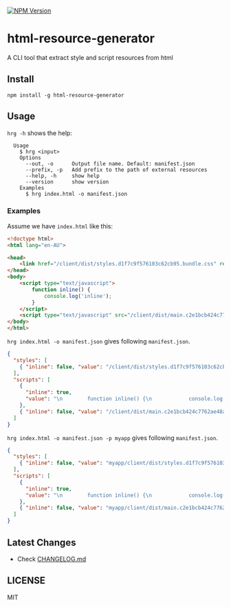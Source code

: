 [![NPM Version](http://img.shields.io/npm/v/html-resource-generator.svg?style=flat)](https://www.npmjs.org/package/html-resource-generator)

# html-resource-generator

A CLI tool that extract style and script resources from html


## Install

```
npm install -g html-resource-generator
```

## Usage

`hrg -h` shows the help:

```
  Usage
    $ hrg <input>
    Options
      --out, -o      Output file name. Default: manifest.json
      --prefix, -p   Add prefix to the path of external resources
      --help, -h     show help
      --version      show version
    Examples
      $ hrg index.html -o manifest.json
```

### Examples

Assume we have `index.html` like this:

```html
<!doctype html>
<html lang="en-AU">

<head>
    <link href="/client/dist/styles.d1f7c9f576103c62cb95.bundle.css" rel="stylesheet" />
</head>
<body>
    <script type="text/javascript">
        function inline() {
            console.log('inline');
        }
    </script>
    <script type="text/javascript" src="/client/dist/main.c2e1bcb424c7762ae48a.bundle.js"></script>
</body>
</html>
```

`hrg index.html -o manifest.json` gives following ```manifest.json```.

```json
{
  "styles": [
    { "inline": false, "value": "/client/dist/styles.d1f7c9f576103c62cb95.bundle.css" }
  ],
  "scripts": [
    {
      "inline": true,
      "value": "\n        function inline() {\n            console.log('inline');\n        }\n    "
    },
    { "inline": false, "value": "/client/dist/main.c2e1bcb424c7762ae48a.bundle.js" }
  ]
}
```

`hrg index.html -o manifest.json -p myapp` gives following ```manifest.json```.

```json
{
  "styles": [
    { "inline": false, "value": "myapp/client/dist/styles.d1f7c9f576103c62cb95.bundle.css" }
  ],
  "scripts": [
    {
      "inline": true,
      "value": "\n        function inline() {\n            console.log('inline');\n        }\n    "
    },
    { "inline": false, "value": "myapp/client/dist/main.c2e1bcb424c7762ae48a.bundle.js" }
  ]
}
```

## Latest Changes

- Check [CHANGELOG.md](/CHANGELOG.md)

## LICENSE

MIT
